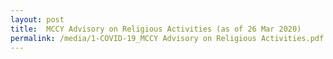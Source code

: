 ```yaml
---
layout: post
title:  MCCY Advisory on Religious Activities (as of 26 Mar 2020)
permalink: /media/1-COVID-19_MCCY Advisory on Religious Activities.pdf
---
```

